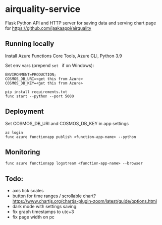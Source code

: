# airquality-service
Flask Python API and HTTP server for saving data and serving chart page for https://github.com/jaakaappi/airquality


## Running locally
Install Azure Functions Core Tools, Azure CLI, Python 3.9

Set env vars (prepend `set ` if on Windows):
```
ENVIRONMENT=PRODUCTION;
COSMOS_DB_URI=<get this from Azure>
COSMOS_DB_KEY=<get this from Azure>
```

```commandline
pip install requirements.txt
func start --python --port 5000
```

## Deployment
Set COSMOS_DB_URI and COSMOS_DB_KEY in app settings


```commandline
az login
func azure functionapp publish <function-app-name> --python
```

## Monitoring

```commandline
func azure functionapp logstream <function-app-name> --browser
```

## Todo:
- axis tick scales
- button for time ranges / scrollable chart? https://www.chartjs.org/chartjs-plugin-zoom/latest/guide/options.html
- dark mode with settings saving
- fix graph timestamps to utc+3
- fix page width on pc